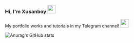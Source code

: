 ### Hi, I'm Xusanboy <img src="https://media.giphy.com/media/hvRJCLFzcasrR4ia7z/giphy.gif" width="27px">
My portfolio works and tutorials in my Telegram channel!
<a href="https://t.me/Tursunov_portfolios">
  <img src="https://upload.wikimedia.org/wikipedia/commons/thumb/8/83/Telegram_2019_Logo.svg/640px-Telegram_2019_Logo.svg.png" width="27px">
</a>

![Anurag's GitHub stats](https://github-readme-stats.vercel.app/api?username=coderxusanboy&show_icons=true&theme=radical)

